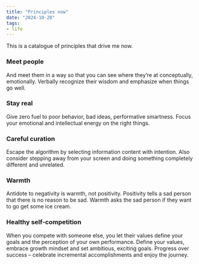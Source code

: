 ```yaml
---
title: "Principles now"
date: "2024-10-20"
tags:
- life
---
```


This is a catalogue of principles that drive me now. 

### Meet people 

And meet them in a way so that you can see where they’re at conceptually, emotionally. Verbally recognize their wisdom and emphasize when things go well.

### Stay real

Give zero fuel to poor behavior, bad ideas, performative smartness. Focus your emotional and intellectual energy on the right things.

### Careful curation

Escape the algorithm by selecting information content with intention. Also consider stepping away from your screen and doing something completely different and unrelated. 

### Warmth

Antidote to negativity is warmth, not positivity. Positivity tells a sad person that there is no reason to be sad. Warmth asks the sad person if they want to go get some ice cream. 

### Healthy self-competition

When you compete with someone else, you let their values define your goals and the perception of your own performance. Define your values, embrace growth mindset and set ambitious, exciting goals. Progress over success – celebrate incremental accomplishments and enjoy the journey.
